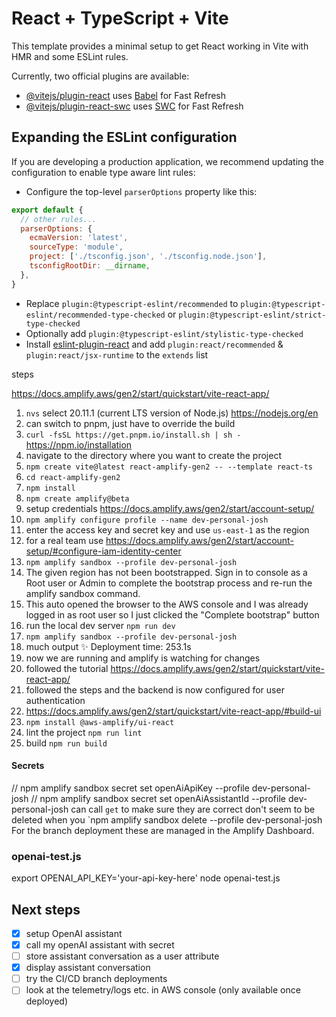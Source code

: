# React + TypeScript + Vite

This template provides a minimal setup to get React working in Vite with HMR and some ESLint rules.

Currently, two official plugins are available:

- [@vitejs/plugin-react](https://github.com/vitejs/vite-plugin-react/blob/main/packages/plugin-react/README.md) uses [Babel](https://babeljs.io/) for Fast Refresh
- [@vitejs/plugin-react-swc](https://github.com/vitejs/vite-plugin-react-swc) uses [SWC](https://swc.rs/) for Fast Refresh

## Expanding the ESLint configuration

If you are developing a production application, we recommend updating the configuration to enable type aware lint rules:

- Configure the top-level `parserOptions` property like this:

```js
export default {
  // other rules...
  parserOptions: {
    ecmaVersion: 'latest',
    sourceType: 'module',
    project: ['./tsconfig.json', './tsconfig.node.json'],
    tsconfigRootDir: __dirname,
  },
}
```

- Replace `plugin:@typescript-eslint/recommended` to `plugin:@typescript-eslint/recommended-type-checked` or `plugin:@typescript-eslint/strict-type-checked`
- Optionally add `plugin:@typescript-eslint/stylistic-type-checked`
- Install [eslint-plugin-react](https://github.com/jsx-eslint/eslint-plugin-react) and add `plugin:react/recommended` & `plugin:react/jsx-runtime` to the `extends` list



steps

<https://docs.amplify.aws/gen2/start/quickstart/vite-react-app/>

1. `nvs` select 20.11.1 (current LTS version of Node.js) <https://nodejs.org/en>
1. can switch to pnpm, just have to override the build
  1. `curl -fsSL https://get.pnpm.io/install.sh | sh -` <https://npm.io/installation>
1. navigate to the directory where you want to create the project
1. `npm create vite@latest react-amplify-gen2 -- --template react-ts`
1. `cd react-amplify-gen2`
1. `npm install`
1. `npm create amplify@beta`
1. setup credentials <https://docs.amplify.aws/gen2/start/account-setup/>
  1. `npm amplify configure profile --name dev-personal-josh`
  1. enter the access key and secret key and use `us-east-1` as the region
  1. for a real team use <https://docs.amplify.aws/gen2/start/account-setup/#configure-iam-identity-center>
1. `npm amplify sandbox --profile dev-personal-josh`
  1. The given region has not been bootstrapped. Sign in to console as a Root user or Admin to complete the bootstrap process and re-run the amplify sandbox command.
  1. This auto opened the browser to the AWS console and I was already logged in as root user so I just clicked the "Complete bootstrap" button
1. run the local dev server `npm run dev`
1. `npm amplify sandbox --profile dev-personal-josh`
  1. much output ✨ Deployment time: 253.1s
  1. now we are running and amplify is watching for changes
1. followed the tutorial <https://docs.amplify.aws/gen2/start/quickstart/vite-react-app/>
  1. followed the steps and the backend is now configured for user authentication
1. <https://docs.amplify.aws/gen2/start/quickstart/vite-react-app/#build-ui>
1. `npm install @aws-amplify/ui-react`
1. lint the project `npm run lint`
1. build `npm run build`

#### Secrets
// npm amplify sandbox secret set openAiApiKey --profile dev-personal-josh
// npm amplify sandbox secret set openAiAssistantId --profile dev-personal-josh
can call `get` to make sure they are correct
don't seem to be deleted when you `npm amplify sandbox delete --profile dev-personal-josh
For the branch deployment these are managed in the Amplify Dashboard.

### openai-test.js
export OPENAI_API_KEY='your-api-key-here'
node openai-test.js


## Next steps

- [X] setup OpenAI assistant
- [X] call my openAI assistant with secret
- [ ] store assistant conversation as a user attribute
- [X] display assistant conversation
- [ ] try the CI/CD branch deployments
- [ ] look at the telemetry/logs etc. in AWS console (only available once deployed)
